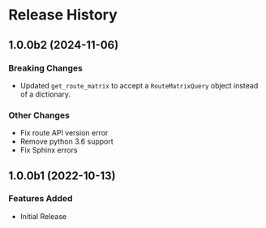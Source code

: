 # Release History

## 1.0.0b2 (2024-11-06)

### Breaking Changes

- Updated `get_route_matrix` to accept a `RouteMatrixQuery` object instead of a dictionary.

### Other Changes

- Fix route API version error
- Remove python 3.6 support
- Fix Sphinx errors

## 1.0.0b1 (2022-10-13)

### Features Added

- Initial Release
